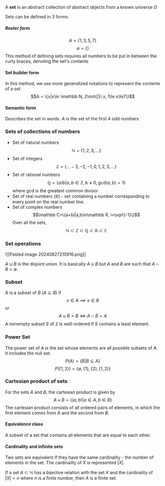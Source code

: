 A **set** is an abstract collection of abstract objects from a known universe $\Omega$

Sets can be defined in 3 forms:
##### Roster form
$$A = \{1,3,5,7\}$$$$\emptyset = \{\}$$
This method of defining sets requires all numbers to be put in between the curly braces, denoting the set's contents

#### Set builder form
In this method, we use more generalized notations to represent the contents of a set$$A = \{x|x\in \mathbb N, 2\not{|}\ x, 1\le x\le7\}$$
#### Semantic form
Describes the set in words. $A$ is the set of the first 4 odd numbers

### Sets of collections of numbers
- Set of natural numbers$$\mathbb N = \{1,2,3,\dots\}$$
- Set of integers$$\mathbb Z=\{\dots-3,-2,-1,0,1,2,3,\dots\}$$
- Set of rational numbers $$\mathbb Q = \{a/b|a,b\in\mathbb Z, b\ne 0, \text{gcd}(a,b)=1\}$$where gcd is the greatest common divisor
- Set of real numbers ($\mathbb R$) - set containing a number corresponding to every point on the real number line.
- Set of complex numbers$$\mathbb C=\{a+bi|a,b\in\mathbb R, i=\sqrt{-1}\}$$Over all the sets, $$\mathbb N\subset \mathbb Z\subset \mathbb Q\subset\mathbb R\subset \mathbb C $$

### Set operations
![[Pasted image 20240827210916.png]]

$A\sqcup B$ is the disjoint union. It is basically $A\cup B$ but $A$ and $B$ are such that $A\cap B=\emptyset$.   

### Subset
$A$ is a subset of $B$ ($A\subseteq B$) if $$x\in A\implies x\in B$$or $$A\cup B = B\iff A\cap B =A$$A nonempty subset $S$ of $\mathbb Z$ is well-ordered if $S$ contains a least element. 
### Power Set
The power set of $A$ is the set whose elements are all possible subsets of $A$. It includes the null set. $$P(A) = \{B|B\subseteq A\}$$
$$P(\{1,2\}) = \{\emptyset, \{1\},\{2\}, \{1,2\}\}$$
### Cartesian product of sets
For the sets $A$ and $B$, the cartesian product is given by $$A\times B =\{(a,b)|a\in A, b\in B\}$$The cartesian product consists of all ordered pairs of elements, in which the first element comes from $A$ and the second from $B$. 
#### Equivalence class
A subset of a set that contains all elements that are equal to each other. 

#### Cardinality and infinite sets
Two sets are equivalent if they have the same cardinality - the number of elements in the set. The cardinality of $X$ is represented $|X|$. 

If a set $A\subset \mathbb N$ has a bijective relation with the set $X$ and the cardinality of $|X|=n$ where $n$ is a finite number, then $A$ is a finite set.
